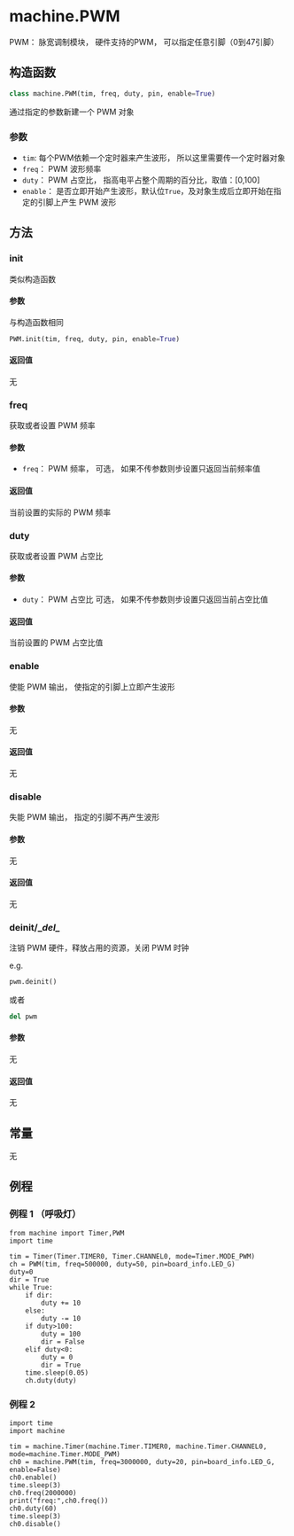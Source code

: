 machine.PWM
========

PWM： 脉宽调制模块， 硬件支持的PWM， 可以指定任意引脚（0到47引脚）

## 构造函数

```python
class machine.PWM(tim, freq, duty, pin, enable=True)
```

通过指定的参数新建一个 PWM 对象

### 参数

* `tim`: 每个PWM依赖一个定时器来产生波形， 所以这里需要传一个定时器对象
* `freq`： PWM 波形频率
* `duty`： PWM 占空比， 指高电平占整个周期的百分比，取值：[0,100]
* `enable`： 是否立即开始产生波形，默认位`True`，及对象生成后立即开始在指定的引脚上产生 PWM 波形

## 方法

### init

类似构造函数

#### 参数

与构造函数相同

```python
PWM.init(tim, freq, duty, pin, enable=True)
```

#### 返回值

无


### freq

获取或者设置 PWM 频率

#### 参数

* `freq`： PWM 频率， 可选， 如果不传参数则步设置只返回当前频率值

#### 返回值

当前设置的实际的 PWM 频率


### duty

获取或者设置 PWM 占空比

#### 参数

* `duty`： PWM 占空比 可选， 如果不传参数则步设置只返回当前占空比值

#### 返回值

当前设置的 PWM 占空比值


### enable

使能 PWM 输出， 使指定的引脚上立即产生波形

#### 参数

无

#### 返回值

无

### disable

失能 PWM 输出， 指定的引脚不再产生波形

#### 参数

无

#### 返回值

无

### deinit/\__del\__

注销 PWM 硬件，释放占用的资源，关闭 PWM 时钟

e.g.
```python
pwm.deinit()
```
或者
```python
del pwm
```
#### 参数

无

#### 返回值

无


## 常量

无


## 例程


### 例程 1 （呼吸灯）

```
from machine import Timer,PWM
import time

tim = Timer(Timer.TIMER0, Timer.CHANNEL0, mode=Timer.MODE_PWM)
ch = PWM(tim, freq=500000, duty=50, pin=board_info.LED_G)
duty=0
dir = True
while True:
    if dir:
        duty += 10
    else:
        duty -= 10
    if duty>100:
        duty = 100
        dir = False
    elif duty<0:
        duty = 0
        dir = True
    time.sleep(0.05)
    ch.duty(duty)
```

### 例程 2

```
import time
import machine

tim = machine.Timer(machine.Timer.TIMER0, machine.Timer.CHANNEL0, mode=machine.Timer.MODE_PWM)
ch0 = machine.PWM(tim, freq=3000000, duty=20, pin=board_info.LED_G, enable=False)
ch0.enable()
time.sleep(3)
ch0.freq(2000000)
print("freq:",ch0.freq())
ch0.duty(60)
time.sleep(3)
ch0.disable()
```

